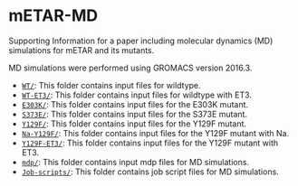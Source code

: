 # mETAR-MD
Supporting Information for a paper including molecular dynamics (MD) simulations for mETAR and its mutants.

MD simulations were performed using GROMACS version 2016.3.

- [`WT/`](WT): This folder contains input files for wildtype.
- [`WT-ET3/`](WT-ET3): This folder contains input files for wildtype with ET3.
- [`E303K/`](E303K): This folder contains input files for the E303K mutant.
- [`S373E/`](S373E): This folder contains input files for the S373E mutant.
- [`Y129F/`](Y129F): This folder contains input files for the Y129F mutant.
- [`Na-Y129F/`](Na-Y129F): This folder contains input files for the Y129F mutant with Na.
- [`Y129F-ET3/`](Y129F-ET3): This folder contains input files for the Y129F mutant with ET3.
- [`mdp/`](mdp): This folder contains input mdp files for MD simulations.
- [`Job-scripts/`](Job-scripts): This folder contains job script files for MD simulations.

